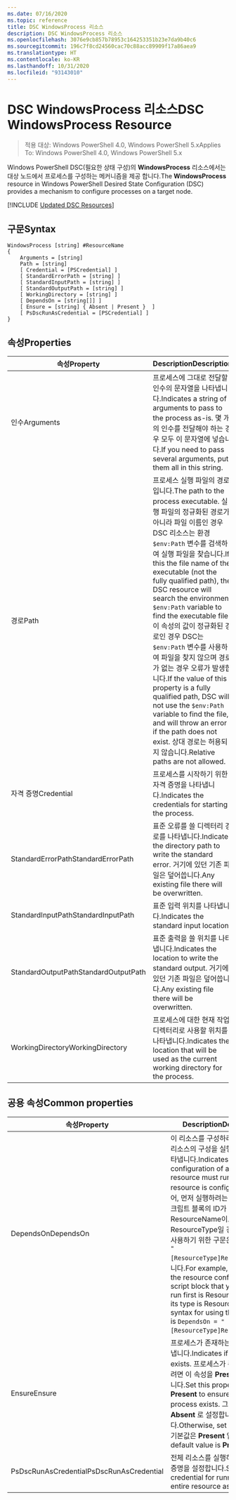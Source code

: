 ```yaml
---
ms.date: 07/16/2020
ms.topic: reference
title: DSC WindowsProcess 리소스
description: DSC WindowsProcess 리소스
ms.openlocfilehash: 3076e9cb857b78953c164253351b23e7da9b40c6
ms.sourcegitcommit: 196c7f8cd24560cac70c88acc89909f17a86aea9
ms.translationtype: HT
ms.contentlocale: ko-KR
ms.lasthandoff: 10/31/2020
ms.locfileid: "93143010"
---
```

# <a name="dsc-windowsprocess-resource"></a><span data-ttu-id="cb32e-103">DSC WindowsProcess 리소스</span><span class="sxs-lookup"><span data-stu-id="cb32e-103">DSC WindowsProcess Resource</span></span>

> <span data-ttu-id="cb32e-104">적용 대상: Windows PowerShell 4.0, Windows PowerShell 5.x</span><span class="sxs-lookup"><span data-stu-id="cb32e-104">Applies To: Windows PowerShell 4.0, Windows PowerShell 5.x</span></span>

<span data-ttu-id="cb32e-105">Windows PowerShell DSC(필요한 상태 구성)의 **WindowsProcess** 리소스에서는 대상 노드에서 프로세스를 구성하는 메커니즘을 제공 합니다.</span><span class="sxs-lookup"><span data-stu-id="cb32e-105">The **WindowsProcess** resource in Windows PowerShell Desired State Configuration (DSC) provides a mechanism to configure processes on a target node.</span></span>

[!INCLUDE [Updated DSC Resources](../../../../../includes/dsc-resources.md)]

## <a name="syntax"></a><span data-ttu-id="cb32e-106">구문</span><span class="sxs-lookup"><span data-stu-id="cb32e-106">Syntax</span></span>

```Syntax
WindowsProcess [string] #ResourceName
{
    Arguments = [string]
    Path = [string]
    [ Credential = [PSCredential] ]
    [ StandardErrorPath = [string] ]
    [ StandardInputPath = [string] ]
    [ StandardOutputPath = [string] ]
    [ WorkingDirectory = [string] ]
    [ DependsOn = [string[]] ]
    [ Ensure = [string] { Absent | Present }  ]
    [ PsDscRunAsCredential = [PSCredential] ]
}
```

## <a name="properties"></a><span data-ttu-id="cb32e-107">속성</span><span class="sxs-lookup"><span data-stu-id="cb32e-107">Properties</span></span>

|<span data-ttu-id="cb32e-108">속성</span><span class="sxs-lookup"><span data-stu-id="cb32e-108">Property</span></span> |<span data-ttu-id="cb32e-109">Description</span><span class="sxs-lookup"><span data-stu-id="cb32e-109">Description</span></span> |
|---|---|
|<span data-ttu-id="cb32e-110">인수</span><span class="sxs-lookup"><span data-stu-id="cb32e-110">Arguments</span></span> |<span data-ttu-id="cb32e-111">프로세스에 그대로 전달할 인수의 문자열을 나타냅니다.</span><span class="sxs-lookup"><span data-stu-id="cb32e-111">Indicates a string of arguments to pass to the process as-is.</span></span> <span data-ttu-id="cb32e-112">몇 개의 인수를 전달해야 하는 경우 모두 이 문자열에 넣습니다.</span><span class="sxs-lookup"><span data-stu-id="cb32e-112">If you need to pass several arguments, put them all in this string.</span></span> |
|<span data-ttu-id="cb32e-113">경로</span><span class="sxs-lookup"><span data-stu-id="cb32e-113">Path</span></span> |<span data-ttu-id="cb32e-114">프로세스 실행 파일의 경로입니다.</span><span class="sxs-lookup"><span data-stu-id="cb32e-114">The path to the process executable.</span></span> <span data-ttu-id="cb32e-115">실행 파일의 정규화된 경로가 아니라 파일 이름인 경우 DSC 리소스는 환경 `$env:Path` 변수를 검색하여 실행 파일을 찾습니다.</span><span class="sxs-lookup"><span data-stu-id="cb32e-115">If this the file name of the executable (not the fully qualified path), the DSC resource will search the environment `$env:Path` variable to find the executable file.</span></span> <span data-ttu-id="cb32e-116">이 속성의 값이 정규화된 경로인 경우 DSC는 `$env:Path` 변수를 사용하여 파일을 찾지 않으며 경로가 없는 경우 오류가 발생합니다.</span><span class="sxs-lookup"><span data-stu-id="cb32e-116">If the value of this property is a fully qualified path, DSC will not use the `$env:Path` variable to find the file, and will throw an error if the path does not exist.</span></span> <span data-ttu-id="cb32e-117">상대 경로는 허용되지 않습니다.</span><span class="sxs-lookup"><span data-stu-id="cb32e-117">Relative paths are not allowed.</span></span> |
|<span data-ttu-id="cb32e-118">자격 증명</span><span class="sxs-lookup"><span data-stu-id="cb32e-118">Credential</span></span> |<span data-ttu-id="cb32e-119">프로세스를 시작하기 위한 자격 증명을 나타냅니다.</span><span class="sxs-lookup"><span data-stu-id="cb32e-119">Indicates the credentials for starting the process.</span></span> |
|<span data-ttu-id="cb32e-120">StandardErrorPath</span><span class="sxs-lookup"><span data-stu-id="cb32e-120">StandardErrorPath</span></span> |<span data-ttu-id="cb32e-121">표준 오류를 쓸 디렉터리 경로를 나타냅니다.</span><span class="sxs-lookup"><span data-stu-id="cb32e-121">Indicates the directory path to write the standard error.</span></span> <span data-ttu-id="cb32e-122">거기에 있던 기존 파일은 덮어씁니다.</span><span class="sxs-lookup"><span data-stu-id="cb32e-122">Any existing file there will be overwritten.</span></span> |
|<span data-ttu-id="cb32e-123">StandardInputPath</span><span class="sxs-lookup"><span data-stu-id="cb32e-123">StandardInputPath</span></span> |<span data-ttu-id="cb32e-124">표준 입력 위치를 나타냅니다.</span><span class="sxs-lookup"><span data-stu-id="cb32e-124">Indicates the standard input location.</span></span> |
|<span data-ttu-id="cb32e-125">StandardOutputPath</span><span class="sxs-lookup"><span data-stu-id="cb32e-125">StandardOutputPath</span></span> |<span data-ttu-id="cb32e-126">표준 출력을 쓸 위치를 나타냅니다.</span><span class="sxs-lookup"><span data-stu-id="cb32e-126">Indicates the location to write the standard output.</span></span> <span data-ttu-id="cb32e-127">거기에 있던 기존 파일은 덮어씁니다.</span><span class="sxs-lookup"><span data-stu-id="cb32e-127">Any existing file there will be overwritten.</span></span> |
|<span data-ttu-id="cb32e-128">WorkingDirectory</span><span class="sxs-lookup"><span data-stu-id="cb32e-128">WorkingDirectory</span></span> |<span data-ttu-id="cb32e-129">프로세스에 대한 현재 작업 디렉터리로 사용할 위치를 나타냅니다.</span><span class="sxs-lookup"><span data-stu-id="cb32e-129">Indicates the location that will be used as the current working directory for the process.</span></span> |

## <a name="common-properties"></a><span data-ttu-id="cb32e-130">공용 속성</span><span class="sxs-lookup"><span data-stu-id="cb32e-130">Common properties</span></span>

|<span data-ttu-id="cb32e-131">속성</span><span class="sxs-lookup"><span data-stu-id="cb32e-131">Property</span></span> |<span data-ttu-id="cb32e-132">Description</span><span class="sxs-lookup"><span data-stu-id="cb32e-132">Description</span></span> |
|---|---|
|<span data-ttu-id="cb32e-133">DependsOn</span><span class="sxs-lookup"><span data-stu-id="cb32e-133">DependsOn</span></span> |<span data-ttu-id="cb32e-134">이 리소스를 구성하려면 먼저 다른 리소스의 구성을 실행해야 함을 나타냅니다.</span><span class="sxs-lookup"><span data-stu-id="cb32e-134">Indicates that the configuration of another resource must run before this resource is configured.</span></span> <span data-ttu-id="cb32e-135">예를 들어, 먼저 실행하려는 리소스 구성 스크립트 블록의 ID가 ResourceName이고 해당 형식이 ResourceType일 경우, 이 속성을 사용하기 위한 구문은 `DependsOn = "[ResourceType]ResourceName"`입니다.</span><span class="sxs-lookup"><span data-stu-id="cb32e-135">For example, if the ID of the resource configuration script block that you want to run first is ResourceName and its type is ResourceType, the syntax for using this property is `DependsOn = "[ResourceType]ResourceName"`.</span></span> |
|<span data-ttu-id="cb32e-136">Ensure</span><span class="sxs-lookup"><span data-stu-id="cb32e-136">Ensure</span></span> |<span data-ttu-id="cb32e-137">프로세스가 존재하는지 여부를 나타냅니다.</span><span class="sxs-lookup"><span data-stu-id="cb32e-137">Indicates if the process exists.</span></span> <span data-ttu-id="cb32e-138">프로세스가 존재하도록 하려면 이 속성을 **Present** 로 설정합니다.</span><span class="sxs-lookup"><span data-stu-id="cb32e-138">Set this property to **Present** to ensure that the process exists.</span></span> <span data-ttu-id="cb32e-139">그렇지 않으면, **Absent** 로 설정합니다.</span><span class="sxs-lookup"><span data-stu-id="cb32e-139">Otherwise, set it to **Absent** .</span></span> <span data-ttu-id="cb32e-140">기본값은 **Present** 입니다.</span><span class="sxs-lookup"><span data-stu-id="cb32e-140">The default value is **Present** .</span></span> |
|<span data-ttu-id="cb32e-141">PsDscRunAsCredential</span><span class="sxs-lookup"><span data-stu-id="cb32e-141">PsDscRunAsCredential</span></span> |<span data-ttu-id="cb32e-142">전체 리소스를 실행하기 위한 자격 증명을 설정합니다.</span><span class="sxs-lookup"><span data-stu-id="cb32e-142">Sets the credential for running the entire resource as.</span></span> |
